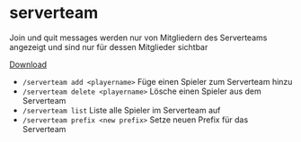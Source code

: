 # serverteam

Join und quit messages werden nur von Mitgliedern des Serverteams angezeigt und sind nur für dessen Mitglieder sichtbar

[Download](https://github.com/Frank-Mayer/serverteam/releases/latest)

* `/serverteam add <playername>` Füge einen Spieler zum Serverteam hinzu
* `/serverteam delete <playername>` Lösche einen Spieler aus dem Serverteam
* `/serverteam list` Liste alle Spieler im Serverteam auf
* `/serverteam prefix <new prefix>` Setze neuen Prefix für das Serverteam
